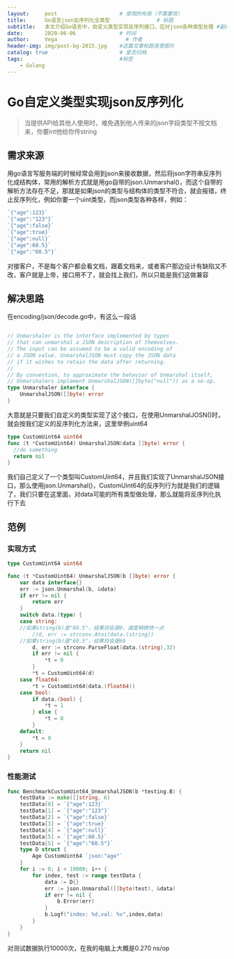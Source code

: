 ```yaml
---
layout:     post                    # 使用的布局（不需要改）
title:      Go语言json反序列化全类型               # 标题 
subtitle:   本文介绍Go语言中，自定义类型实现反序列接口，应对json各种类型处理 #副标题
date:       2020-06-06              # 时间
author:     Vega                      # 作者
header-img: img/post-bg-2015.jpg    #这篇文章标题背景图片
catalog: true                       # 是否归档
tags:                               #标签
    - Golang
---
```


# Go自定义类型实现json反序列化
> 当提供API给其他人使用时，难免遇到他人传来的json字段类型不按文档来，你要int他给你传string

## 需求来源

用go语言写服务端的时候经常会用到json来接收数据，然后将json字符串反序列化成结构体，常用的解析方式就是用go自带的json.Unmarshal()，而这个自带的解析方法存在不足，那就是如果json的类型与结构体的类型不符合，就会报错，终止反序列化，例如你要一个uint类型，而json类型各种各样，例如：

```go
`{"age":123}`
`{"age":"123"}`
`{"age":false}`
`{"age":true}`
`{"age":null}`
`{"age":60.5}`
`{"age":"60.5"}`
```

对接客户，不是每个客户都会看文档，跟着文档来，或者客户那边设计有缺陷又不改，客户就是上帝，接口用不了，就会找上我们，所以只能是我们这做兼容

## 解决思路

在encoding/json/decode.go中，有这么一段话

```go

// Unmarshaler is the interface implemented by types
// that can unmarshal a JSON description of themselves.
// The input can be assumed to be a valid encoding of
// a JSON value. UnmarshalJSON must copy the JSON data
// if it wishes to retain the data after returning.
//
// By convention, to approximate the behavior of Unmarshal itself,
// Unmarshalers implement UnmarshalJSON([]byte("null")) as a no-op.
type Unmarshaler interface {
	UnmarshalJSON([]byte) error
}
```

大意就是只要我们自定义的类型实现了这个接口，在使用UnmarshalJOSN()时，就会按我们定义的反序列化方法来，这里举例uint64

```go
type CustomUint64 uint64
func (t *CustomUint64) UnmarshalJSON(data []byte) error {
  //do something
  return nil
}
```

我们自己定义了一个类型叫CustomUint64，并且我们实现了UnmarshalJSON接口，那么使用json.Unmarshal()，CustomUint64的反序列行为就是我们的逻辑了，我们只要在这里面，对data可能的所有类型做处理，那么就能将反序列化执行下去

## 范例

### 实现方式

```go
type CustomUint64 uint64

func (t *CustomUint64) UnmarshalJSON(b []byte) error {
	var data interface{}
	err := json.Unmarshal(b, &data)
	if err != nil {
		return err
	}
	switch data.(type) {
	case string:
    //如果string(b)是"60.5"，结果将会是0，速度稍微快一点
		//d, err := strconv.Atoi(data.(string))
    //如果string(b)是"60.5"，结果将会是60
		d, err := strconv.ParseFloat(data.(string),32)
		if err != nil {
			*t = 0
		}
		*t = CustomUint64(d)
	case float64:
		*t = CustomUint64(data.(float64))
	case bool:
		if data.(bool) {
			*t = 1
		} else {
			*t = 0
		}
	default:
		*t = 0
	}
	return nil
}
```

### 性能测试

```go
func BenchmarkCustomUint64_UnmarshalJSON(b *testing.B) {
	testData := make([]string, 6)
	testData[0] = `{"age":123}`
	testData[1] = `{"age":"123"}`
	testData[2] = `{"age":false}`
	testData[3] = `{"age":true}`
	testData[4] = `{"age":null}`
	testData[5] = `{"age":60.5}`
	testData[5] = `{"age":"60.5"}`
	type D struct {
		Age CustomUint64 `json:"age"`
	}
	for i := 0; i < 10000; i++ {
		for index, test := range testData {
			data := D{}
			err := json.Unmarshal([]byte(test), &data)
			if err != nil {
				b.Error(err)
			}
			b.Logf("index: %d,val: %v",index,data)
		}
	}
}
```

对测试数据执行10000次，在我的电脑上大概是0.270 ns/op

